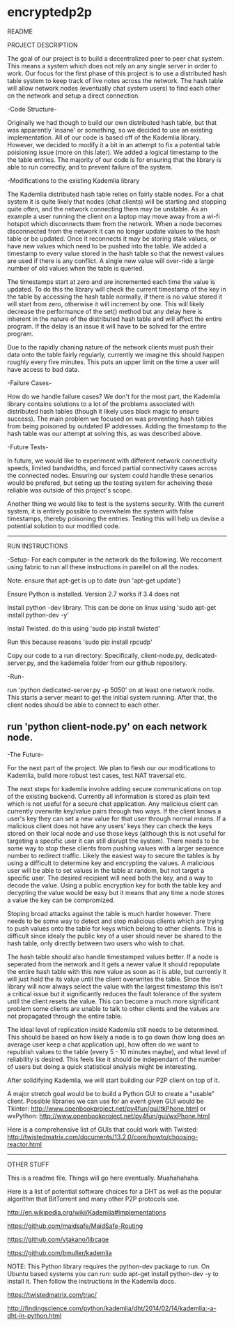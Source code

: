 # encryptedp2p

README

PROJECT DESCRIPTION

The goal of our project is to build a decentralized peer to peer chat system. This means a system which does not rely on any single server in order to work. Our focus for the first phase of this project is to use a distributed hash table system to keep track of live notes across the network. The hash table will allow network nodes (eventually chat system users) to find each other on the network and setup a direct connection.



-Code Structure-

Originally we had though to build our own distributed hash table, but that was apparently 'insane' or something, so we decided to use an existing implementation. All of our code is based off of the Kademlia library. However, we decided to modify it a bit in an attempt to fix a potential table poisioning issue (more on this later). We added a logical timestamp to the the table entries. The majority of our code is for ensuring that the library is able to run correctly, and to prevent failure of the system.

-Modifications to the existing Kademlia library

The Kademlia distributed hash table relies on fairly stable nodes. For a chat system it is quite likely that nodes (chat clients) will be starting and stopping quite often, and the network connecting them may be unstable. As an example a user running the client on a laptop may move away from a wi-fi hotspot which disconnects them from the network. When a node becomes disconnected from the network it can no longer update values to the hash table or be updated. Once it reconnects it may be storing stale values, or have new values which need to be pushed into the table. We added a timestamp to every value stored in the hash table so that the newest values are used if there is any conflict. A single new value will over-ride a large number of old values when the table is queried.

The timestamps start at zero and are incremented each time the value is updated. To do this the library will check the current timestamp of the key in the table by accessing the hash table normally, if there is no value stored it will start from zero, otherwise it will increment by one. This will likely decrease the performance of the set() method but any delay here is inherent in the nature of the distributed hash table and will affect the entire program. If the delay is an issue it will have to be solved for the entire program.

Due to the rapidly chaning nature of the network clients must push their data onto the table fairly regularly, currently we imagine this should happen roughly every five minutes. This puts an upper limit on the time a user will have access to bad data.

-Failure Cases-

How do we handle failure cases? We don't for the most part, the Kademlia library contains solutions to a lot of the problems associated with distributed hash tables (though it likely uses black magic to ensure success). The main problem we focused on was preventing hash tables from being poisoned by outdated IP addresses. Adding the timestamp to the hash table was our attempt at solving this, as was described above.

-Future Tests-

In future, we would like to experiment with different network connectivity speeds, limited bandwidths, and forced partial connectivity cases across the connected nodes. Ensuring our system could handle these senarios would be prefered, but seting up the testing system for acheiving these reliable was outside of this project's scope.

Another thing we would like to test is the systems security. With the current system, it is entirely possible to overwhelm the system with false timestamps, thereby poisoning the entries. Testing this will help us devise a potential solution to our modified code.

----------------------------------------------------------------------------------------------------------------------------

RUN INSTRUCTIONS

-Setup-
For each computer in the network do the following.
We reccoment using fabric to run all these instructions in parellel on all the nodes.

Note: ensure that apt-get is up to date (run 'apt-get update')

Ensure Python is installed. Version 2.7 works if 3.4 does not

Install python -dev library. This can be done on linux using 'sudo apt-get install python-dev -y'

Install Twisted. do this using 'sudo pip install twisted'

Run this because reasons 'sudo pip install rpcudp'

Copy our code to a run directory:
Specifically, client-node.py, dedicated-server.py, and the kademelia folder from our github repository.

-Run-

run 'python dedicated-server.py -p 5050' on at least one network node.
This starts a server meant to get the initial system running. After that, the client nodes should be able to connect to each other.

run 'python client-node.py' on each network node.
----------------------------------------------------------------------------------------------------------------------------
-The Future-

For the next part of the project. We plan to flesh our our modifications to Kademlia, build more robust test cases, test NAT traversal etc.


The next steps for kademlia involve adding secure communications on top of the existing backend. Currently all information is stored as plain text which is not useful for a secure chat application. Any malicious client can currently overwrite key/value pairs through two ways. If the client knows a user's key they can set a new value for that user through normal means. If a malicious client does not have any users' keys they can check the keys stored on their local node and use those keys (although this is not useful for targeting a specific user it can still disrupt the system). There needs to be some way to stop these clients from pushing values with a larger sequence number to redirect traffic. Likely the easiest way to secure the tables is by using a difficult to determine key and encrypting the values. A malicious user will be able to set values in the table at random, but not target a specific user. The desired recipient will need both the key, and a way to decode the value. Using a public encryption key for both the table key and decypting the value would be easy but it means that any time a node stores a value the key can be compromized. 

Stoping broad attacks against the table is much harder however. There needs to be some way to detect and stop malicious clients which are trying to push values onto the table for keys which belong to other clients. This is difficult since idealy the public key of a user should never be shared to the hash table, only directly between two users who wish to chat.

The hash table should also handle timestamped values better. If a node is seperated from the network and it gets a newer value it should repopulate the entire hash table with this new value as soon as it is able, but currently it will just hold the its value until the client overwrites the table. Since the library will now always select the value with the largest timestamp this isn't a critical issue but it significantly reduces the fault tolerance of the system until the client resets the value. This can become a much more significant problem some clients are unable to talk to other clients and the values are not propagated through the entire table.

The ideal level of replication inside Kademlia still needs to be determined. This should be based on how likely a node is to go down (how long does an average user keep a chat application up), how often do we want to republish values to the table (every 5 - 10 minutes maybe), and what level of reliability is desired. This feels like it should be independant of the number of users but doing a quick statistical analysis might be interesting.

After solidifying Kademlia, we will start building our P2P client on top of it. 


A major stretch goal would be to build a Python GUI to create a "usable" client.
Possible libraries we can use for an event given GUI would be Tkinter: http://www.openbookproject.net/py4fun/gui/tkPhone.html
or  wxPython:
http://www.openbookproject.net/py4fun/gui/wxPhone.html

Here is a comprehensive list of GUIs that could work with Twisted: http://twistedmatrix.com/documents/13.2.0/core/howto/choosing-reactor.html



----------------------------------------------------------------------------------------------------------------------------
OTHER STUFF

This is a readme file. Things will go here eventually. Muahahahaha.

Here is a list of potential software choices for a DHT as well as the popular algorithm that BitTorrent and many other P2P protocols use.

http://en.wikipedia.org/wiki/Kademlia#Implementations

https://github.com/maidsafe/MaidSafe-Routing

https://github.com/ytakano/libcage

https://github.com/bmuller/kademlia

NOTE: This Python library requires the python-dev package to run. On Ubuntu based systems you can run: sudo apt-get install python-dev -y to install it. Then follow the instructions in the Kademila docs.

https://twistedmatrix.com/trac/

http://findingscience.com/python/kademlia/dht/2014/02/14/kademlia:-a-dht-in-python.html



